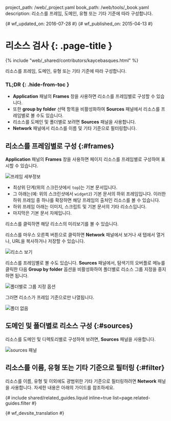 project_path: /web/_project.yaml
book_path: /web/tools/_book.yaml
description: 리소스를 프레임, 도메인, 유형 또는 기타 기준에 따라 구성합니다.

{# wf_updated_on: 2016-07-28 #}
{# wf_published_on: 2015-04-13 #}

# 리소스 검사 {: .page-title }

{% include "web/_shared/contributors/kaycebasques.html" %}

리소스를 프레임, 도메인, 유형 또는 기타
기준에 따라 구성합니다.


### TL;DR {: .hide-from-toc }
- <strong>Application</strong> 패널의 <strong>Frames</strong> 창을 사용하면 리소스를 프레임별로 구성할 수 있습니다.
- 또한 <strong>group by folder</strong> 선택 항목을 비활성화하여 <strong>Sources</strong> 패널에서 리소스를 프레임별로 볼 수도 있습니다.
- 리소스를 도메인 및 폴더별로 보려면 <strong>Sources</strong> 패널을 사용합니다.
- <strong>Network</strong> 패널에서 리소스를 이름 및 기타 기준으로 필터링합니다.


## 리소스를 프레임별로 구성 {:#frames}

**Application** 패널의 **Frames** 창을 사용하면 페이지 리소스를 프레임별로
구성하여 표시할 수 있습니다.

![프레임 세부정보][frames]

* 최상위 단계(위의 스크린샷에서 `top`)는 기본 문서입니다.
* 그 아래는(예: 위의 스크린샷에서 `widget2`) 기본 문서의 
하위 프레임입니다. 이러한 하위 프레임 중 하나를 확장하면 해당 프레임의 출처인 
리소스를 볼 수 있습니다.
* 하위 프레임 아래는 이미지, 스크립트 및 기본 문서의 
기타 리소스입니다.
* 마지막은 기본 문서 자체입니다.

리소스를 클릭하면 해당 리소스의 미리보기를 볼 수 있습니다.

리소스를 마우스 오른쪽 버튼으로 클릭하면 **Network** 패널에서 보거나 새 탭에서 열거나,
URL을 복사하거나 저장할 수 있습니다.

![리소스 보기][resource]

리소스를 프레임별로 볼 수도 있습니다.
**Sources** 패널에서, 탐색기의 오버플로 메뉴를 클릭한 다음 **Group by folder**
옵션을 비활성화하여 폴더별로 리소스 그룹 지정을 중지하면 됩니다.

![폴더별로 그룹 지정 옵션](imgs/group-by-folder.png)

그러면 리소스가 프레임 기준으로만 나열됩니다.

![폴더 없음](imgs/no-folders.png)

[frames-pane]: /web/tools/chrome-devtools/manage-data/imgs/frames-pane.png
[frames]: /web/tools/chrome-devtools/manage-data/imgs/frames.png
[resource]: /web/tools/chrome-devtools/manage-data/imgs/resource.png

## 도메인 및 폴더별로 리소스 구성 {:#sources}

리소스를 도메인 및 디렉토리별로 구성하여 보려면, **Sources**
패널을 사용합니다.

![sources 패널](imgs/sources.png)

## 리소스를 이름, 유형 또는 기타 기준으로 필터링 {:#filter}

리소스를 이름, 유형 및 이외에도 광범위한 기타 기준으로
필터링하려면 **Network** 패널을 사용합니다. 자세한 내용은 아래의 가이드를 참조하세요.

{# include shared/related_guides.liquid inline=true list=page.related-guides.filter #}


{# wf_devsite_translation #}
